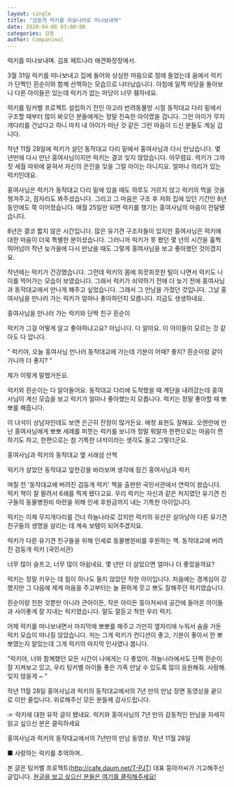 ```yaml
---
layout: single
title: "검둥개 럭키를 하늘나라로 떠나보내며"
date: 2020-04-06 03:00:00
categories: 감동
author: Companimal
---
```


럭키를 떠나보내며. 김포 페트나라 애견화장장에서.

3월 31일 럭키를 떠나보내고 집에 들어와 상심한 마음으로 잠에 들었는데 꿈에서 럭키가 단짝인 흰순이와 함께 산책하는 모습으로 나타났습니다. 아침에 일찍 마당을 돌아보니 다른 아이들은 있는데 럭키가 없는 마당이 너무 휑하네요.

럭키를 팅커벨 프로젝트 설립하기 전인 아고라 반려동물방 시절 동작대교 다리 밑에서 구조할 때부터 많이 봐오던 분들에게는 정말 친숙한 아이였을 겁니다. 그런 아이가 무지개다리를 건넜다고 하니 마치 내 아이가 떠난 것 같은 그런 마음이 드신 분들도 계실 겁니다.

작년 11월 28일에 럭키가 살던 동작대교 다리 밑에서 홍여사님과 다시 만났습니다. 몇 년만에 다시 만난 홍여사님이지만 럭키는 결코 잊지 않았습니다. 아무렴요. 럭키가 그까짓 세월 따위에 묻혀서 자신의 은인을 잊을 그럴 아이는 아니지요. 얼마나 의리가 있는 럭키인데요.

홍여사님은 럭키가 동작대교 다리 밑에 있을 때도 하루도 거르지 않고 럭키의 먹을 것을 챙겨주고, 잠자리도 봐주셨습니다. 그리고 그 마음은 구조 후 저희 집에 있던 기간인 8년 동안에도 쭉 이어졌습니다. 매월 25일만 되면 럭키를 챙기는 홍여사님의 마음이 전달됐습니다.

8년은 결코 짧지 않은 시간입니다. 많은 유기견 구조자들이 있지만 홍여사님은 럭키에 대한 마음이 더욱 특별한 분이셨습니다. 그러니까 럭키가 못 봤던 몇 년의 시간을 훌쩍 뛰어넘어 작년 늦가을에 다시 만났을 때도 그렇게 홍여사님을 보고 좋아했던 것이겠지요.

작년에는 럭키가 건강했습니다. 그런데 럭키의 몸에 희끗희끗한 털이 나면서 럭키도 나이를 먹어가는 모습이 보였습니다. 그래서 럭키가 쇠약하기 전에 더 늦기 전에 홍여사님과 동작대교에서 만나게 해주고 싶었습니다. 그래서 그 만남을 가졌던 것입니다. 그날 홍여사님을 만나러 가는 럭키가 얼마나 좋아하던지 모릅니다. 지금도 생생하네요.

홍여사님을 만나러 가는 럭키와 단짝 친구 흰순이

럭키가 그걸 어떻게 알고 좋아하냐고요? 아닙니다. 다 알아요. 이 아이들이 모르는 것 같아도 다 압니다.

" 럭키야, 오늘 홍여사님 만나러 동작대교에 가는데 기분이 어때? 좋지? 흰순이랑 같이 가니까 더 좋지? "

제가 이렇게 말했거든요.

럭키와 흰순이는 다 알아들어요. 동작대교 다리에 도착했을 때 계단을 내려갔는데 홍여사님이 계신 모습을 보고 럭키가 얼마나 좋아했는지 모릅니다. 럭키는 정말 좋아할 때 뽀뽀를 해줍니다.

이 녀석이 상남자인데도 보면 은근히 잔정이 많거든요. 애정 표현도 잘해요. 오랜만에 만난 홍여사님에게 뽀뽀 세례를 퍼붓는 럭키를 보니까 정말 뭐랄까 한편으로는 마음이 짠하기도 하고, 한편으로는 참 기특한 녀석이라는 생각도 들고 그렇더군요.

홍여사님과 럭키의 동작대교 옆 서래섬 산책

럭키가 살았던 동작대교 앞한강을 바라보며 생각에 잠긴 홍여사님과 럭키

며칠 전 '동작대교에 버려진 검둥개 럭키' 책을 출판한 국민서관에서 연락이 왔습니다. 럭키 책이 잘 팔려서 6쇄를 찍게 됐다고요. 우리 럭키는 자신과 같은 처지였던 유기견 친구들의 동물병원비 마련을 위해 인세 후원금까지 내는 기특한 아이입니다.

럭키는 이제 무지개다리를 건너 하늘나라로 갔지만 럭키의 유산은 살아남아 다른 유기견 친구들의 생명을 살리는 데 계속 보탬이 되어주겠지요.

럭키가 다른 유기견 친구들을 위해 인세로 동물병원비를 후원하는 책. 동작대교에 버려진 검둥개 럭키 (국민서관)

너무 많이 슬프고, 너무 많이 아쉽네요. 몇 년만 더 살았으면 얼마나 더 좋았을까요?

럭키는 정말 키우는 데 힘이 하나도 들지 않았던 착한 아이입니다. 처음에는 경계심이 강했지만 그 다음에 제게 마음을 주고부터는 늘 환하게 웃고 뽀도 잘해주던 럭키였습니다.​

흰순이랑 친한 것뿐만 아니라 큰아이든, 작은 아이든 뚱아저씨네 공간에 들어온 아이들과 사이좋게 잘 지내는 럭키였습니다. 말도 잘듣고 착한 우리 럭키.

어제 럭키를 떠나보내면서 마지막에 뽀뽀를 해주고 가만히 옆자리에 누워서 숨을 거둔 럭키 모습이 떠나질 않았습니다. 저는 그게 럭키가 컨디션이 좋고, 기분이 좋아서 한 뽀뽀였는지 알았는데 그게 럭키의 마지막 인사였나 봅니다.

"럭키야, 너와 함께했던 모든 시간이 나에게는 다 좋았어. 하늘나라에서도 단짝 흰순이 잘 지켜보고 있고, 우리 팅커벨 아이들 좋은 가족 만날 수 있도록 많이 응원해줘. 사랑해. 잊지 않을게 ~ "

작년 11월 28일 홍여사님과 럭키의 동작대교에서의 7년 만의 만남 장면 동영상을 끝으로 이만 줄입니다. 위로해주신 모든 분들께 감사드립니다.​

☞ 럭키에 대한 유작 글이 됐네요. 럭키와 홍여사님의 7년 만의 감동적인 만남을 자세히 읽고 싶으신 분은 클릭하세요

홍여사님과 럭키의 동작대교에서의 7년만의 만남 동영상. 작년 11월 28일

■ 사랑하는 럭키를 추억하며..

본 글은 팅커벨 프로젝트(http://cafe.daum.net/T-PJT) 대표 뚱아저씨가 기고해주신 글입니다. [원글을 보고 싶으신 분들은 여기를 클릭해주세요!](https://blog.naver.com/tinkerbell-project/221884573487)
